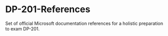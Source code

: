 # DP-201-References
Set of official Microsoft documentation references for a holistic preparation to exam DP-201.
